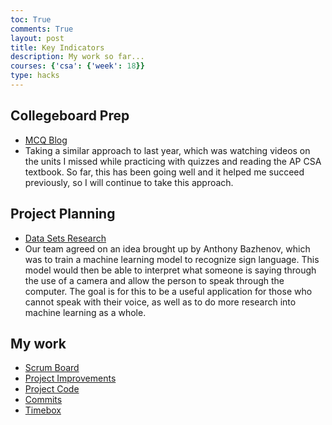 ```yaml
---
toc: True
comments: True
layout: post
title: Key Indicators
description: My work so far...
courses: {'csa': {'week': 18}}
type: hacks
---
```


## Collegeboard Prep

- [MCQ Blog](https://ethan.nighthawkcodingsociety.com/2023/12/21/MCQ-Reflections_IPYNB_2_.html)
- Taking a similar approach to last year, which was watching videos on the units I missed while practicing with quizzes and reading the AP CSA textbook. So far, this has been going well and it helped me succeed previously, so I will continue to take this approach. 

## Project Planning

- [Data Sets Research](https://github.com/orgs/The-GPT-Warriors/projects/1/views/1?layout=board&pane=issue&itemId=49719821)
- Our team agreed on an idea brought up by Anthony Bazhenov, which was to train a machine learning model to recognize sign language. This model would then be able to interpret what someone is saying through the use of a camera and allow the person to speak through the computer. The goal is for this to be a useful application for those who cannot speak with their voice, as well as to do more research into machine learning as a whole.

## My work

- [Scrum Board](https://github.com/orgs/TEE-CSA/projects/1)
- [Project Improvements](https://github.com/TEE-CSA/TEE-Frontend/issues/9)
- [Project Code](https://github.com/TEE-CSA/TEE-Frontend/issues/7)
- [Commits](https://github.com/realethantran)
- [Timebox](https://ethan.nighthawkcodingsociety.com/)
